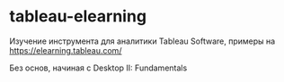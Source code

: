 # tableau-elearning
Изучение инструмента для аналитики Tableau Software, примеры на https://elearning.tableau.com/

Без основ, начиная с Desktop II: Fundamentals
